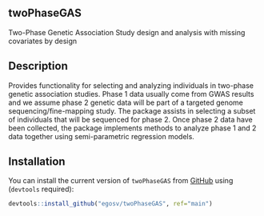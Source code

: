 
## twoPhaseGAS

Two-Phase Genetic Association Study design and analysis with missing
covariates by design

## Description

Provides functionality for selecting and analyzing individuals in
two-phase genetic association studies. Phase 1 data usually come from
GWAS results and we assume phase 2 genetic data will be part of a
targeted genome sequencing/fine-mapping study. The package assists in
selecting a subset of individuals that will be sequenced for phase 2.
Once phase 2 data have been collected, the package implements methods to
analyze phase 1 and 2 data together using semi-parametric regression
models.

## Installation

You can install the current version of `twoPhaseGAS` from
[GitHub](https://github.com) using (`devtools` required):

``` r
devtools::install_github("egosv/twoPhaseGAS", ref="main")
```
